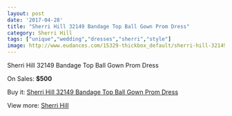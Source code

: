 ```yaml
---
layout: post
date: '2017-04-28'
title: "Sherri Hill 32149 Bandage Top Ball Gown Prom Dress"
category: Sherri Hill
tags: ["unique","wedding","dresses","sherri","style"]
image: http://www.eudances.com/15329-thickbox_default/sherri-hill-32149-bandage-top-ball-gown-prom-dress.jpg
---
```

Sherri Hill 32149 Bandage Top Ball Gown Prom Dress

On Sales: **$500**
<a href="https://www.eudances.com/en/sherri-hill/4539-sherri-hill-32149-bandage-top-ball-gown-prom-dress.html"><amp-img layout="responsive" width="600" height="600" src="//www.eudances.com/15329-thickbox_default/sherri-hill-32149-bandage-top-ball-gown-prom-dress.jpg" alt="Sherri Hill 32149 Bandage Top Ball Gown Prom Dress 0" /></a>

Buy it: [Sherri Hill 32149 Bandage Top Ball Gown Prom Dress](https://www.eudances.com/en/sherri-hill/4539-sherri-hill-32149-bandage-top-ball-gown-prom-dress.html "Sherri Hill 32149 Bandage Top Ball Gown Prom Dress")

View more: [Sherri Hill](https://www.eudances.com/en/80-Sherri-Hill "Sherri Hill")